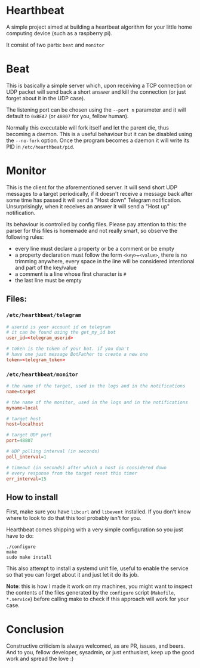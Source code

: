 # Hearthbeat

A simple project aimed at building a heartbeat algorithm for your little home computing device (such as a raspberry pi).

It consist of two parts: `beat` and `monitor`

# Beat

This is basically a simple server which, upon receiving a TCP connection or UDP packet will send back a short answer and kill the connection (or just forget about it in the UDP case).

The listening port can be chosen using the `--port n` parameter and it will default to `0xBEA7` (or `48807` for you, fellow human).

Normally this executable will fork itself and let the parent die, thus becoming a daemon. This is a useful behaviour but it can be disabled using the `--no-fork` option. Once the program becomes a daemon it will write its PID in `/etc/hearthbeat/pid`.

# Monitor

This is the client for the aforementioned server. It will send short UDP messages to a target periodically, if it doesn't receive a message back after some time has passed it will send a "Host down" Telegram notification. Unsurprisingly, when it receives an answer it will send a "Host up" notification.

Its behaviour is controlled by config files. Please pay attention to this: the parser for this files is homemade and not really smart, so observe the following rules:

- every line must declare a property or be a comment or be empty
- a property declaration must follow the form `<key>=<value>`, there is no trimming anywhere, every space in the line will be considered intentional and part of the key/value
- a comment is a line whose first character is `#`
- the last line must be empty

## Files:

### `/etc/hearthbeat/telegram`
```conf
# userid is your account id on telegram
# it can be found using the get_my_id bot
user_id=<telegram_userid>

# token is the token of your bot. if you don't
# have one just message BotFather to create a new one
token=<telegram_token>
```

### `/etc/hearthbeat/monitor`
```conf
# the name of the target, used in the logs and in the notifications
name=target

# the name of the monitor, used in the logs and in the notifications
myname=local

# target host
host=localhost

# target UDP port
port=48807

# UDP polling interval (in seconds)
poll_interval=1

# timeout (in seconds) after which a host is considered down
# every response from the target reset this timer
err_interval=15
```

## How to install

First, make sure you have `libcurl` and `libevent` installed. If you don't know where to look to do that this tool probably isn't for you. 

Hearthbeat comes shipping with a very simple configuration so you just have to do:
```
./configure
make
sudo make install
```
This also attempt to install a systemd unit file, useful to enable the service so that you can forget about it and just let it do its job.

**Note**: this is how I made it work on my machines, you might want to inspect the contents of the files generated by the `configure` script (`Makefile`, `*.service`) before calling make to check if this approach will work for your case.

# Conclusion

Constructive criticism is always welcomed, as are PR, issues, and beers. And to you, fellow developer, sysadmin, or just enthusiast, keep up the good work and spread the love :)